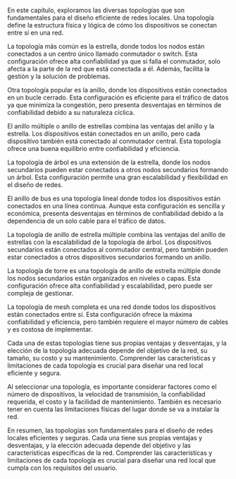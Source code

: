En este capítulo, exploramos las diversas topologías que son fundamentales para el diseño eficiente de redes locales. Una topología define la estructura física y lógica de cómo los dispositivos se conectan entre sí en una red.

La topología más común es la estrella, donde todos los nodos están conectados a un centro único llamado conmutador o switch. Esta configuración ofrece alta confiabilidad ya que si falla el conmutador, solo afecta a la parte de la red que está conectada a él. Además, facilita la gestión y la solución de problemas.

Otra topología popular es la anillo, donde los dispositivos están conectados en un bucle cerrado. Esta configuración es eficiente para el tráfico de datos ya que minimiza la congestión, pero presenta desventajas en términos de confiabilidad debido a su naturaleza cíclica.

El anillo múltiple o anillo de estrellas combina las ventajas del anillo y la estrella. Los dispositivos están conectados en un anillo, pero cada dispositivo también está conectado al conmutador central. Esta topología ofrece una buena equilibrio entre confiabilidad y eficiencia.

La topología de árbol es una extensión de la estrella, donde los nodos secundarios pueden estar conectados a otros nodos secundarios formando un árbol. Esta configuración permite una gran escalabilidad y flexibilidad en el diseño de redes.

El anillo de bus es una topología lineal donde todos los dispositivos están conectados en una línea continua. Aunque esta configuración es sencilla y económica, presenta desventajas en términos de confiabilidad debido a la dependencia de un solo cable para el tráfico de datos.

La topología de anillo de estrella múltiple combina las ventajas del anillo de estrellas con la escalabilidad de la topología de árbol. Los dispositivos secundarios están conectados al conmutador central, pero también pueden estar conectados a otros dispositivos secundarios formando un anillo.

La topología de torre es una topología de anillo de estrella múltiple donde los nodos secundarios están organizados en niveles o capas. Esta configuración ofrece alta confiabilidad y escalabilidad, pero puede ser compleja de gestionar.

La topología de mesh completa es una red donde todos los dispositivos están conectados entre sí. Esta configuración ofrece la máxima confiabilidad y eficiencia, pero también requiere el mayor número de cables y es costosa de implementar.

Cada una de estas topologías tiene sus propias ventajas y desventajas, y la elección de la topología adecuada depende del objetivo de la red, su tamaño, su costo y su mantenimiento. Comprender las características y limitaciones de cada topología es crucial para diseñar una red local eficiente y segura.

Al seleccionar una topología, es importante considerar factores como el número de dispositivos, la velocidad de transmisión, la confiabilidad requerida, el costo y la facilidad de mantenimiento. También es necesario tener en cuenta las limitaciones físicas del lugar donde se va a instalar la red.

En resumen, las topologías son fundamentales para el diseño de redes locales eficientes y seguras. Cada una tiene sus propias ventajas y desventajas, y la elección adecuada depende del objetivo y las características específicas de la red. Comprender las características y limitaciones de cada topología es crucial para diseñar una red local que cumpla con los requisitos del usuario.
